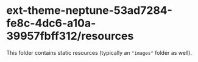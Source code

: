 # ext-theme-neptune-53ad7284-fe8c-4dc6-a10a-39957fbff312/resources

This folder contains static resources (typically an `"images"` folder as well).
